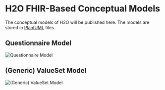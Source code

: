 # H2O FHIR-Based Conceptual Models

The conceptual models of H2O will be published here. The models are stored in [PlantUML](https://plantuml.com) files.

## Questionnaire Model
![Questionnaire Model](http://www.plantuml.com/plantuml/proxy?cache=no&src=https://raw.githubusercontent.com/IMI-H2O/h2o-conceptual-model/main/questionnaire_model.puml)

## (Generic) ValueSet Model
![(Generic) ValueSet Model](http://www.plantuml.com/plantuml/proxy?cache=no&src=https://raw.githubusercontent.com/IMI-H2O/h2o-conceptual-model/main/value_set.puml)

